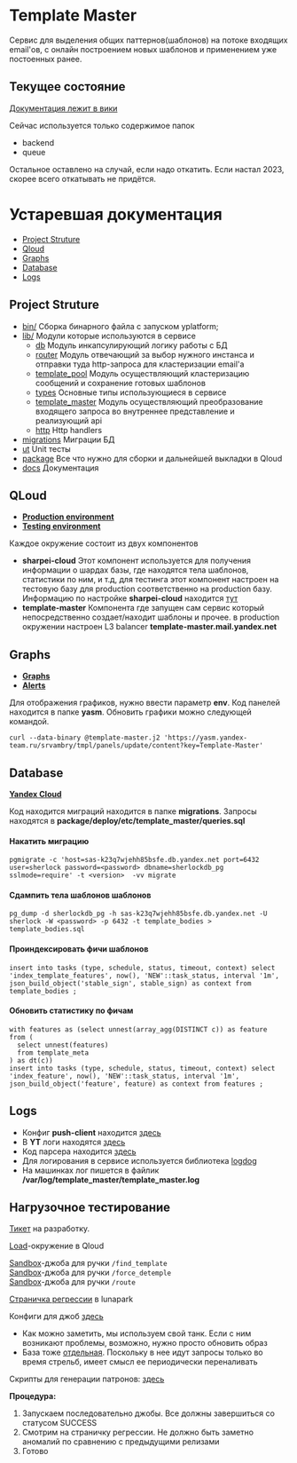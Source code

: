 # Template Master
Сервис для выделения общих паттернов(шаблонов) на потоке входящих email'ов, с онлайн построением 
новых шаблонов и применением уже постоенных ранее.

## Текущее состояние

[Документация лежит в вики](https://wiki.yandex-team.ru/ps/so/templatemaster/)

Сейчас используется только содержимое папок
- backend
- queue

Остальное оставлено на случай, если надо откатить.
Если настал 2023, скорее всего откатывать не придётся.

# Устаревшая документация

<!-- code_chunk_output -->

- [Project Struture](#project-structure)
- [Qloud](#qloud)
- [Graphs](#graphs)
- [Database](#database)
- [Logs](#logs)

<!-- /code_chunk_output -->

## Project Struture

- [bin/](https://a.yandex-team.ru/arc/trunk/arcadia/mail/template_master/bin) Сборка бинарного файла с запуском yplatform;
- [lib/](https://a.yandex-team.ru/arc/trunk/arcadia/mail/template_master/lib) Модули которые используются в сервисе
  * [db](https://a.yandex-team.ru/arc/trunk/arcadia/mail/template_master/lib/db) Модуль инкапсулирующий логику работы с БД
  * [router](https://a.yandex-team.ru/arc/trunk/arcadia/mail/template_master/lib/router) Модуль отвечающий за выбор нужного инстанса и отправки туда http-запроса для кластеризации email'a
  * [template_pool](https://a.yandex-team.ru/arc/trunk/arcadia/mail/template_master/lib/template_pool) Модуль осуществляющий кластеризацию сообщений и сохранение готовых шаблонов
  * [types](https://a.yandex-team.ru/arc/trunk/arcadia/mail/template_master/lib/types) Основные типы использующиеся в сервисе
  * [template_master](https://a.yandex-team.ru/arc/trunk/arcadia/mail/template_master/lib/template_master) Модуль осуществляющий преобразование входящего запроса во внутреннее представление 
  и реализующий api
  * [http](https://a.yandex-team.ru/arc/trunk/arcadia/mail/template_master/lib/http) Http handlers
- [migrations](https://a.yandex-team.ru/arc/trunk/arcadia/mail/template_master/migrations) Миграции БД
- [ut](https://a.yandex-team.ru/arc/trunk/arcadia/mail/template_master/ut) Unit тесты
- [package](https://a.yandex-team.ru/arc/trunk/arcadia/mail/template_master/package) Все что нужно для сборки и дальнейшей выкладки в Qloud
- [docs](https://a.yandex-team.ru/arc/trunk/arcadia/mail/template_master/docs) Документация

## QLoud
- **[Production environment](https://platform.yandex-team.ru/projects/mail/template-master/production)**
- **[Testing environment](https://platform.yandex-team.ru/projects/mail/template-master/testing)**

Каждое окружение состоит из двух компонентов 
- **sharpei-cloud** Этот компонент используется для получения информации
о шардах базы, где находятся тела шаблонов, статистики по ним, и т.д, для тестинга этот компонент настроен на тестовую
базу для production соответственно на production базу. Информацию по настройке **sharpei-cloud** находится [тут](https://wiki.yandex-team.ru/mail/pg/sharpei/cloud/)
- **template-master** Компонента где запущен сам сервис который непосредственно создает/находит шаблоны и прочее.
в production окружении настроен L3 balancer **template-master.mail.yandex.net**


## Graphs
- **[Graphs](https://yasm.yandex-team.ru/template/panel/Template-Master/)**
- **[Alerts](https://yasm.yandex-team.ru/template/alert/Template-Master-alerts/)**

Для отображения графиков, нужно ввести параметр **env**.
Код панелей находится в папке **yasm**.
Обновить графики можно следующей командой.

```    
curl --data-binary @template-master.j2 'https://yasm.yandex-team.ru/srvambry/tmpl/panels/update/content?key=Template-Master'
``` 

## Database
**[Yandex Cloud](https://yc.yandex-team.ru/folders/foou8sc4vrkglf9r23r6/managed-postgresql)**

Код находится миграций находится в папке **migrations**.
Запросы находятся в **package/deploy/etc/template_master/queries.sql**

#### Накатить миграцию

```
pgmigrate -c 'host=sas-k23q7wjehh85bsfe.db.yandex.net port=6432 user=sherlock password=<password> dbname=sherlockdb_pg sslmode=require' -t <version>  -vv migrate
```


#### Сдампить тела шаблонов шаблонов

```
pg_dump -d sherlockdb_pg -h sas-k23q7wjehh85bsfe.db.yandex.net -U sherlock -W <password> -p 6432 -t template_bodies > template_bodies.sql
```

#### Проиндексировать фичи шаблонов
```
insert into tasks (type, schedule, status, timeout, context) select 'index_template_features', now(), 'NEW'::task_status, interval '1m', json_build_object('stable_sign', stable_sign) as context from template_bodies ;
```

#### Обновить статистику по фичам
```
with features as (select unnest(array_agg(DISTINCT c)) as feature
from (
  select unnest(features)
  from template_meta
) as dt(c))
insert into tasks (type, schedule, status, timeout, context) select 'index_feature', now(), 'NEW'::task_status, interval '1m', json_build_object('feature', feature) as context from features ;
```

## Logs

* Конфиг **push-client** находится [здесь](https://a.yandex-team.ru/arc/trunk/arcadia/mail/template_master/package/deploy/etc/push-client/template_master.yaml)
* В **YT** логи находятся [здесь](https://yt.yandex-team.ru/hahn/navigation?path=//home/logfeller/logs/mail-template-master-log&)
* Код парсера находится [здесь](https://a.yandex-team.ru/arc/trunk/arcadia/logfeller/configs/parsers/mail-template-master-log.json)
* Для логирования в сервисе используется библиотека [logdog](https://a.yandex-team.ru/arc/trunk/arcadia/mail/logdog)
* На машинках лог пишется в файлик **/var/log/template_master/template_master.log**

## Нагрузочное тестирование

[Тикет](MAILDLV-3925) на разработку.

[Load](https://platform.yandex-team.ru/projects/mail/template-master/load)-окружение в Qloud

[Sandbox](https://sandbox.yandex-team.ru/task/617988522/view)-джоба для ручки `/find_template`\
[Sandbox](https://sandbox.yandex-team.ru/task/618016229/view)-джоба для ручки `/force_detemple`\
[Sandbox](https://sandbox.yandex-team.ru/task/617989084/view)-джоба для ручки `/route`

[Страничка регрессии](https://lunapark.yandex-team.ru/regress/MAILDLV?service=template-master) в lunapark

Конфиги для джоб [здесь](https://a.yandex-team.ru/arc/trunk/arcadia/mail/template_master/load_testing/config)

* Как можно заметить, мы используем свой танк.
Если с ним возникают проблемы, возможно, нужно просто обновить образ
* База тоже [отдельная](https://yc.yandex-team.ru/folders/foou8sc4vrkglf9r23r6/managed-postgresql/cluster/mdb4nraqr3jsjddc2lif).
Поскольку в нее идут запросы только во время стрельб, имеет смысл ее периодически переналивать

Скрипты для генерации патронов: [здесь](https://a.yandex-team.ru/arc/trunk/arcadia/mail/template_master/load_testing/scripts)

**Процедура:**
1. Запускаем последовательно джобы. Все должны завершиться со статусом SUCCESS
2. Смотрим на страничку регрессии. Не должно быть заметно аномалий по сравнению с предыдущими релизами
3. Готово
